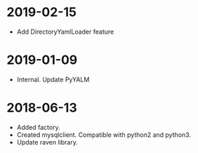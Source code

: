 2019-02-15
==========
* Add DirectoryYamlLoader feature

2019-01-09
==========
* Internal. Update PyYALM

2018-06-13
==========
* Added factory.
* Created mysqlclient. Compatible with python2 and python3.
* Update raven library.
